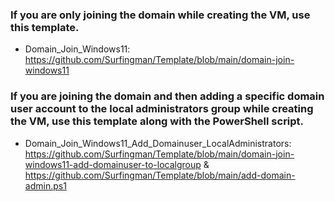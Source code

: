 ### If you are only joining the domain while creating the VM, use this template.
  - Domain_Join_Windows11: https://github.com/Surfingman/Template/blob/main/domain-join-windows11

### If you are joining the domain and then adding a specific domain user account to the local administrators group while creating the VM, use this template along with the PowerShell script.
  - Domain_Join_Windows11_Add_Domainuser_LocalAdministrators: https://github.com/Surfingman/Template/blob/main/domain-join-windows11-add-domainuser-to-localgroup & https://github.com/Surfingman/Template/blob/main/add-domain-admin.ps1


